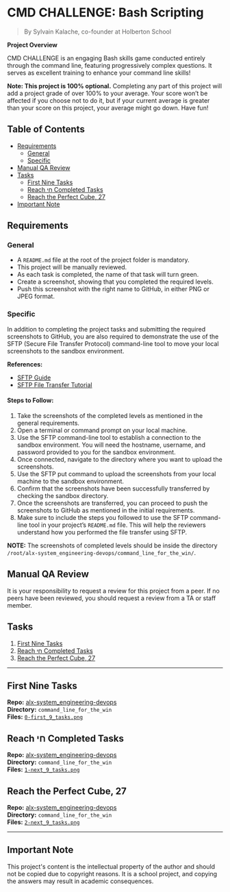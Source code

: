 # CMD CHALLENGE: Bash Scripting

> By Sylvain Kalache, co-founder at Holberton School

**Project Overview**

CMD CHALLENGE is an engaging Bash skills game conducted entirely through the command line, featuring progressively complex questions. It serves as excellent training to enhance your command line skills!

**Note: This project is 100% optional.** Completing any part of this project will add a project grade of over 100% to your average. Your score won’t be affected if you choose not to do it, but if your current average is greater than your score on this project, your average might go down. Have fun!

## Table of Contents

- [Requirements](#requirements)
  - [General](#general)
  - [Specific](#specific)
- [Manual QA Review](#manual-qa-review)
- [Tasks](#tasks)
  - [First Nine Tasks](#first-nine-tasks)
  - [Reach חי Completed Tasks](#reach-חי-completed-tasks)
  - [Reach the Perfect Cube, 27](#reach-the-perfect-cube-27)
- [Important Note](#important-note)

## Requirements

### General

- A `README.md` file at the root of the project folder is mandatory.
- This project will be manually reviewed.
- As each task is completed, the name of that task will turn green.
- Create a screenshot, showing that you completed the required levels.
- Push this screenshot with the right name to GitHub, in either PNG or JPEG format.

### Specific

In addition to completing the project tasks and submitting the required screenshots to GitHub, you are also required to demonstrate the use of the SFTP (Secure File Transfer Protocol) command-line tool to move your local screenshots to the sandbox environment.

**References:**
- [SFTP Guide](https://man.openbsd.org/sftp)
- [SFTP File Transfer Tutorial](https://www.digitalocean.com/community/tutorials/how-to-use-sftp-to-securely-transfer-files-with-a-remote-server)

#### Steps to Follow:

1. Take the screenshots of the completed levels as mentioned in the general requirements.
2. Open a terminal or command prompt on your local machine.
3. Use the SFTP command-line tool to establish a connection to the sandbox environment. You will need the hostname, username, and password provided to you for the sandbox environment.
4. Once connected, navigate to the directory where you want to upload the screenshots.
5. Use the SFTP put command to upload the screenshots from your local machine to the sandbox environment.
6. Confirm that the screenshots have been successfully transferred by checking the sandbox directory.
7. Once the screenshots are transferred, you can proceed to push the screenshots to GitHub as mentioned in the initial requirements.
8. Make sure to include the steps you followed to use the SFTP command-line tool in your project’s `README.md` file. This will help the reviewers understand how you performed the file transfer using SFTP.

**NOTE:** The screenshots of completed levels should be inside the directory `/root/alx-system_engineering-devops/command_line_for_the_win/`.

## Manual QA Review

It is your responsibility to request a review for this project from a peer. If no peers have been reviewed, you should request a review from a TA or staff member.

## Tasks

1. [First Nine Tasks](#first-nine-tasks)
2. [Reach חי Completed Tasks](#reach-חי-completed-tasks)
3. [Reach the Perfect Cube, 27](#reach-the-perfect-cube-27)

---

## First Nine Tasks

**Repo:** [alx-system_engineering-devops](https://github.com/dev-soufiane/alx-system_engineering-devops/)  
**Directory:** `command_line_for_the_win`  
**Files:** [`0-first_9_tasks.png`](https://github.com/dev-soufiane/alx-system_engineering-devops/blob/master/command_line_for_the_win/0-first_9_tasks.png)

## Reach חי Completed Tasks

**Repo:** [alx-system_engineering-devops](https://github.com/dev-soufiane/alx-system_engineering-devops/)  
**Directory:** `command_line_for_the_win`  
**Files:** [`1-next_9_tasks.png`](https://github.com/dev-soufiane/alx-system_engineering-devops/blob/master/command_line_for_the_win/1-next_9_tasks.png)

## Reach the Perfect Cube, 27

**Repo:** [alx-system_engineering-devops](https://github.com/dev-soufiane/alx-system_engineering-devops/)  
**Directory:** `command_line_for_the_win`  
**Files:** [`2-next_9_tasks.png`](https://github.com/dev-soufiane/alx-system_engineering-devops/blob/master/command_line_for_the_win/2-next_9_tasks.png)

---

## Important Note

This project's content is the intellectual property of the author and should not be copied due to copyright reasons. It is a school project, and copying the answers may result in academic consequences.
